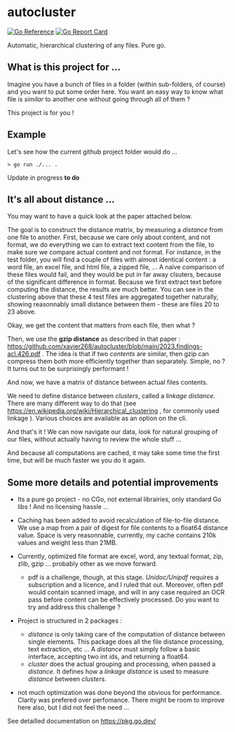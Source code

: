 # autocluster

[![Go Reference](https://pkg.go.dev/badge/github.com/xavier268/autocluster.svg)](https://pkg.go.dev/github.com/xavier268/autocluster) [![Go Report Card](https://goreportcard.com/badge/github.com/xavier268/autocluster)](https://goreportcard.com/report/github.com/xavier268/autocluster)

Automatic, hierarchical clustering of any files. Pure go.

## What is this project for ...

Imagine you have a bunch of files in a folder (within sub-folders, of course) and you want to put some order here. You want an easy way to know what file is *similar* to another one without going through all of them ?

This project is for you !

## Example

Let's see how the current github project folder would do ...

```
> go run ./... .

```

Update in progress  **to do**

## It's all about distance ...

You may want to have a quick look at the paper attached below.

The goal is to construct the distance matrix, by measuring a *distance* from one file to another.
First, because we care only about content, and not format, we do everything we can to extract text content from the file, to make sure we compare actual content and not format. For instance, in the test folder, you will find a couple of files with almost identical content : a word file, an excel file, and html file, a zipped file, ... A naïve comparison of these files would fail, and they would be put in far away clsuters, because of the significant difference in format. Because we first extract text before computing the distance, the results are much better. You can see in the clustering above that these 4 test files are aggregated together naturally, showing reasonnably small distance between them - these are files 20 to 23 above.

Okay, we get the content that matters from each file, then what ?

Then, we use the **gzip distance** as described in that paper : https://github.com/xavier268/autocluster/blob/main/2023.findings-acl.426.pdf . The idea is that if two *contents* are similar, then gzip can compress them both more efficiently together than separately. Simple, no ? It turns out to be surprisingly performant !

And now, we have a matrix of distance between actual files contents.

We need to define distance between *clusters*, called a *linkage distance*. There are many different way to do that (see https://en.wikipedia.org/wiki/Hierarchical_clustering , for commonly used linkage ). Various choices are available as an option on the cli.

And that's it ! We can now navigate our data, look for natural grouping of our files, without actually having to review the whole stuff ...

And because all computations are cached, it may take some time the first time, but will be much faster we you do it again.

## Some more details and potential improvements 

* Its a pure go project - no CGo, not external librairies, only standard Go libs ! And no licensing hassle ...
* Caching has been added to avoid recalculation of file-to-file distance. We use a map from a pair of digest for file contents to a float64 distance value. Space is very reasonnable, currently, my cache contains 210k values and weight less than 21MB.
* Currently, optimized file format are excel, word, any textual format, zip, zlib, gzip ... probably other as we move forward.
    * pdf is a challenge, though, at this stage. *Unidoc/Unipdf* requires a subscription and a licence, and I ruled that out. Moreover, often pdf would contain scanned image, and will in any case required an OCR pass before content can be effectively processed. 
    Do you want to try and address this challenge ?

* Project is structured in 2 packages :
    * *distance* is only taking care of the computation of distance between single elements. This package does all the file distance processing, text extraction, etc ... A *distance* must simply follow a basic interface, accepting two int ids, and returning a float64.
    * *cluster* does the actual grouping and processing, when passed a *distance*. It defines how a *linkage distance* is used to measure *distance* between *clusters*.
* not much optimization was done beyond the obvious for performance. Clarity was prefered over perfomance. There might be room to improve here also, but I did not feel the need ...

See detailled documentation on https://pkg.go.dev/
